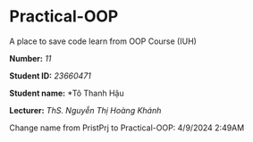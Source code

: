 # Practical-OOP
A place to save code learn from OOP Course (IUH)

**Number:** *11*

**Student ID:** *23660471*

**Student name:** *Tô Thanh Hậu

**Lecturer:** *ThS. Nguyễn Thị Hoàng Khánh*




Change name from PristPrj to Practical-OOP: 4/9/2024 2:49AM
